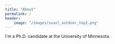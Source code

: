 ```yaml
---
title: "About"
permalink: /
header:
    image: "/images/suavl_outdoor_top2.png"
---
```


I'm a Ph.D. candidate at the University of Minnesota.